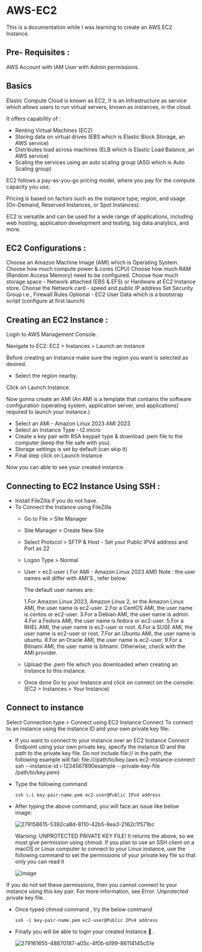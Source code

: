 # AWS-EC2
This is a documentation while I was learning to create an AWS EC2 Instance.

## Pre- Requisites :
AWS Account with IAM User with Admin permissions.

## Basics
Elastic Compute Cloud is known as EC2, It is an Infrastructure as service which allows users to run virtual servers, known as instances, in the cloud.

It offers capability of :
- Renting Virtual Machines (EC2)
- Storing data on virtual drives (EBS which is Elastic Block Storage, an AWS service)
- Distributes load across machines (ELB which is Elastic Load Balance, an AWS service)
- Scaling the services using an auto scaling group (ASG which is Auto Scaling group)

EC2 follows a pay-as-you-go pricing model, where you pay for the compute capacity you use.

Pricing is based on factors such as the instance type, region, and usage (On-Demand, Reserved Instances, or Spot Instances).

EC2 is versatile and can be used for a wide range of applications, including web hosting, application development and testing, big data analytics, and more.

## EC2 Configurations :

Choose an Amazon Machine Image (AMI) which is Operating System.
Choose how much compute power & cores (CPU)
Choose how much RAM (Random Access Memory) need to be configured.
Choose how much storage space - Network attached (EBS & EFS) or Hardware at EC2 Instance store.
Choose the Network card - speed and public IP address
Set Security Group i.e., Firewall Rules
Optional - EC2 User Data which is a bootstrap script (configure at first launch)


## Creating an EC2 Instance :

Login to AWS Management Console.

Navigate to EC2:
EC2 > Instances > Launch an instance

Before creating an Instance make sure the region you want is selected as desired.
- Select the region nearby.

Click on Launch Instance.

Now gonna create an AMI (An AMI is a template that contains the software configuration (operating system, application server, and applications) required to launch your instance.)
- Select an AMI - Amazon Linux 2023 AMI 2023
- Select an Instance Type - t2.micro
- Create a key pair with RSA keypair type & download .pem file to the computer (keep the file safe with you).
- Storage settings is set by default (can skip it)
- Final step click on Launch Instance

Now you can able to see your created instance.

## Connecting to EC2 Instance Using SSH :

- Install FileZilla if you do not have.
- To Connect the Instance using FileZilla
   - Go to File > Site Manager
   - Site Manager > Create New Site 
   - Select Protocol >  SFTP & Host - Set your Public IPV4 address and Port as 22
   - Logon Type > Normal
   - User > ec2-user ( For AMI - Amazon Linux 2023 AMI)
     Note : the user names will differ with AMI'S , refer below:

     The default user names are:

     1.For Amazon Linux 2023, Amazon Linux 2, or the Amazon Linux AMI, the user name is ec2-user.
     2.For a CentOS AMI, the user name is centos or ec2-user.
     3.For a Debian AMI, the user name is admin.
     4.For a Fedora AMI, the user name is fedora or ec2-user.
     5.For a RHEL AMI, the user name is ec2-user or root.
     6.For a SUSE AMI, the user name is ec2-user or root.
     7.For an Ubuntu AMI, the user name is ubuntu.
     8.For an Oracle AMI, the user name is ec2-user.
     9.For a Bitnami AMI, the user name is bitnami.
     Otherwise, check with the AMI provider.
     
   - Upload the .pem file which you downloaded when creating an instance to this instance.
   - Once done Go to your Instance and click on connect on the console.
     (EC2 > Instances > Your Instance)

## Connect to instance
  Select Connection type > Connect using EC2 Instance Connect
  To connect to an instance using the instance ID and your own private key file:

  - If you want to connect to your instance over an EC2 Instance Connect Endpoint using your own private key, specify the instance ID and the path to the private key file. Do not include file:// in the path; the following example will fail: file:///path/to/key.(aws ec2-instance-connect ssh --instance-id i-1234567890example --private-key-file /path/to/key.pem)
  
  - Type the following command
    
    ```
    ssh \-i key-pair-name.pem ec2-user@Public IPv4 address
    ```
  - After typing the above command, you will face an issue like below image:

    ![279158615-5392ca8d-8110-42b5-8ea3-2162c1f571bc](https://github.com/V-R-7/AWS-EC2/assets/62888693/4b1a8cc8-8867-467e-893c-80b1e995cebb)

    Warning: UNPROTECTED PRIVATE KEY FILE! 
    It returns the above, so we must give permission using chmod.
    If you plan to use an SSH client on a macOS or Linux computer to connect to your Linux instance, use the following command to set the permissions of your private key file so that only you can read it

    ![image](https://github.com/V-R-7/AWS-EC2/assets/62888693/3248a293-b9c0-477f-a599-49da3b54c328)

  If you do not set these permissions, then you cannot connect to your instance using this key pair. For more information, see Error: Unprotected private key file.
  - Once typed chmod command , try the below command

      ```
      ssh -i key-pair-name.pem ec2-user@Public IPv4 address
      ```
  - Finally you will be able to login your created Instance 🎉.

    ![279161655-48870187-a05c-4f0b-b199-86114145c51e](https://github.com/V-R-7/AWS-EC2/assets/62888693/d27a9f7b-ff98-4b9e-9b0b-081eba32e965)

